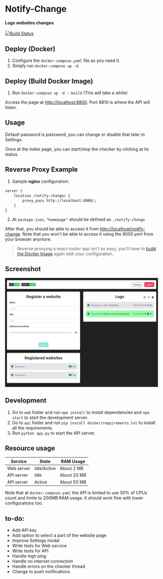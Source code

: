# Notify-Change
#### Logs websites changes
[![Build Status](https://travis-ci.com/ivanch/notify-change.svg?token=EiwZJLp9isLBJ89qdmD6&branch=master)](https://travis-ci.com/ivanch/notify-change)

## Deploy (Docker)
1. Configure the `docker-compose.yaml` file as you need it.
2. Simply run `docker-compose up -d`.

## Deploy (Build Docker Image)
1. Run `docker-compose up -d --build` (This will take a while)

Access the page at [http://localhost:8800](http://localhost:8800). Port 8810 is where the API will listen.

## Usage
Default password is *password*, you can change or disable that later in Settings.

Once at the index page, you can start/stop the checker by clicking at its status.


## Reverse Proxy Example
1. Sample **nginx** configuration:
```
server {
    location /notify-change/ {
        proxy_pass http://localhost:8800/;
    }
}
```
2. At `package.json`, `"homepage"` should be defined as `./notify-change`

After that, you should be able to access it from [http://localhost/notify-change](http://localhost/notify-change). Note that you won't be able to access it using the 8000 port from your browser anymore.

>Reverse proxying a *react-router* app isn't so easy, you'll have to [build the Docker Image](#deploy-build-docker-image) again with your configuration.

## Screenshot

![Index page](assets/index.png)

## Development
1. Go to `web` folder and run `npm install` to install dependencies and `npm start` to start the development server.
2. Go to `api` folder and run `pip install docker/requirements.txt` to install all the requirements.
3. Run `python app.py` to start the API server.

## Resource usage
| Service | State | RAM Usage |
|---------|-------|-----------|
| Web server | Idle/Active | About 2 MB |
| API server | Idle | About 20 MB |
| API server | Active | About 50 MB |

Note that at `docker-compose.yaml` the API is limited to use 50% of CPUs count and limite to 200MB RAM usage. It should work fine with lower configurations too.

## to-do:
* Add API key
* Add option to select a part of the website page
* Improve Settings modal
* Write tests for Web service
* Write tests for API
* Handle high ping
* Handle no internet connection
* Handle errors on the checker thread
* Change to push notifications
